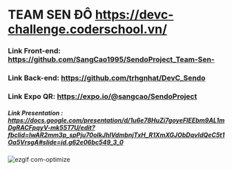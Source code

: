 

# TEAM SEN ĐÔ  https://devc-challenge.coderschool.vn/

### Link Front-end: https://github.com/SangCao1995/SendoProject_Team-Sen-

### Link Back-end: https://github.com/trhgnhat/DevC_Sendo

### Link Expo QR: https://expo.io/@sangcao/SendoProject

##### Link Presentation : https://docs.google.com/presentation/d/1u6e78HuZi7goyeFIEEbm9AL1mDgRACFpqyV-mk55T7U/edit?fbclid=IwAR2mm3p_spPju70olkJhlVdmbnjTxH_R1XmXGJObDqvIdQeC5t1Oa5VrsgA#slide=id.g62e06bc549_3_0

![ezgif com-optimize](https://user-images.githubusercontent.com/53046415/66815621-cdcb5880-ef62-11e9-8653-204c8bfedcee.gif)
